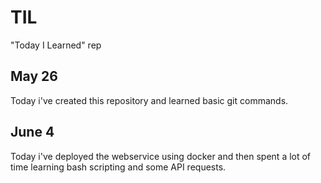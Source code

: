 # TIL
"Today I Learned" rep

## May 26

Today i've created this repository and learned basic git commands.

## June 4

Today i've deployed the webservice using docker and then spent a lot of time learning bash scripting and some API requests.
